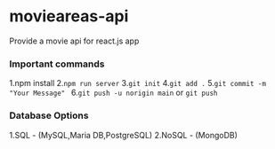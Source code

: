 # movieareas-api

Provide a movie api for react.js app

### Important commands

1.npm install 2.`npm run server` 3.`git init` 4.`git add .` 5.`git commit -m "Your Message" ` 6.`git push -u norigin main`
or `git push`

### Database Options

1.SQL - (MySQL,Maria DB,PostgreSQL)
2.NoSQL - (MongoDB)
